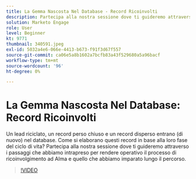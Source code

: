 ```yaml
---
title: La Gemma Nascosta Nel Database - Record Ricoinvolti
description: Partecipa alla nostra sessione dove ti guideremo attraverso i passaggi che abbiamo intrapreso per rendere operativo il processo di ricoinvolgimento ad Alma e quello che abbiamo imparato lungo il percorso.
solution: Marketo Engage
role: User
level: Beginner
kt: 9771
thumbnail: 340591.jpeg
exl-id: 5032a4e6-066e-4413-b673-f91f3d67f557
source-git-commit: ca06e5a8b1602a7bcfb83a43f529680a5a96bacf
workflow-type: tm+mt
source-wordcount: '96'
ht-degree: 0%

---
```


# La Gemma Nascosta Nel Database: Record Ricoinvolti

Un lead riciclato, un record perso chiuso e un record disperso entrano (di nuovo) nel database. Come si elaborano questi record in base alla loro fase del ciclo di vita? Partecipa alla nostra sessione dove ti guideremo attraverso i passaggi che abbiamo intrapreso per rendere operativo il processo di ricoinvolgimento ad Alma e quello che abbiamo imparato lungo il percorso.

>[!VIDEO](https://video.tv.adobe.com/v/340591/?quality=12&learn=on)
